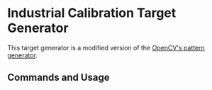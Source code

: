 # Industrial Calibration Target Generator
This target generator is a modified version of the [OpenCV's pattern generator](https://github.com/opencv/opencv/tree/master/doc/pattern_tools).

## Commands and Usage
